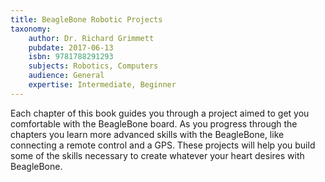 ```yaml
---
title: BeagleBone Robotic Projects
taxonomy:
	author: Dr. Richard Grimmett
	pubdate: 2017-06-13
	isbn: 9781788291293
	subjects: Robotics, Computers
	audience: General
	expertise: Intermediate, Beginner
---
```

Each chapter of this book guides you through a project aimed to get you comfortable with the BeagleBone board.  As you progress through the chapters you learn more advanced skills with the BeagleBone, like connecting a remote control and a GPS.  These projects will help you build some of the skills necessary to create whatever your heart desires with BeagleBone.